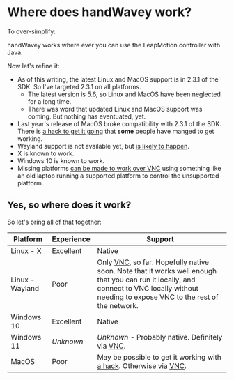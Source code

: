 # Where does handWavey work?

To over-simplify:

handWavey works where ever you can use the LeapMotion controller with Java.

Now let's refine it:

* As of this writing, the latest Linux and MacOS support is in 2.3.1 of the SDK. So I've targeted 2.3.1 on all platforms.
    * The latest version is 5.6, so Linux and MacOS have been neglected for a long time.
    * There was word that updated Linux and MacOS support was coming. But nothing has eventuated, yet.
* Last year's release of MacOS broke compatibility with 2.3.1 of the SDK. There is [a hack to get it going](https://github.com/ksandom/handWavey/issues/1#issuecomment-1092271612) that **some** people have manged to get working.
* Wayland support is not available yet, but [is likely to happen](https://github.com/ksandom/handWavey/issues/14).
* X is known to work.
* Windows 10 is known to work.
* Missing platforms [can be made to work over VNC](https://github.com/ksandom/handWavey/blob/main/docs/user/howTo/vnc.md) using something like an old laptop running a supported platform to control the unsupported platform.

## Yes, so where does it work?

So let's bring all of that together:

| Platform | Experience | Support |
| --- | --- | --- |
| Linux - X | Excellent | Native |
| Linux - Wayland | Poor | Only [VNC](https://github.com/ksandom/handWavey/blob/main/docs/user/howTo/vnc.md), so far. Hopefully native soon. Note that it works well enough that you can run it locally, and connect to VNC locally without needing to expose VNC to the rest of the network. |
| Windows 10 | Excellent | Native |
| Windows 11 | _Unknown_ | _Unknown_ - Probably native. Definitely via [VNC](https://github.com/ksandom/handWavey/blob/main/docs/user/howTo/vnc.md). |
| MacOS | Poor | May be possible to get it working with [a hack](https://github.com/ksandom/handWavey/issues/1#issuecomment-1092271612). Otherwise via [VNC](https://github.com/ksandom/handWavey/blob/main/docs/user/howTo/vnc.md). |
